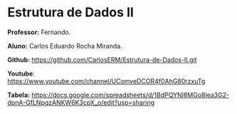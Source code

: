 # Estrutura de Dados II
**Professor:** Fernando.

**Aluno:** Carlos Eduardo Rocha Miranda.

**Github:** https://github.com/CarlosERM/Estrutura-de-Dados-II.git

**Youtube**: https://www.youtube.com/channel/UComveDCOR4f0AhG80rzxuTg

**Tabela:** https://docs.google.com/spreadsheets/d/1BdPQYNI8MGo8lea3G2-dpnA-GfLNpqzANKW6K3cpX_o/edit?usp=sharing
